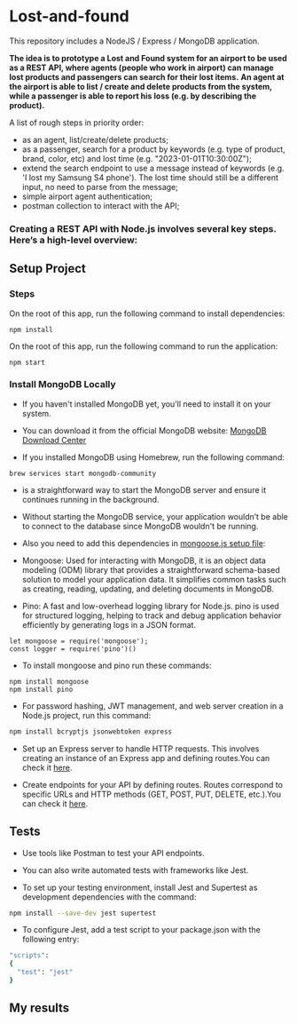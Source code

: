 # Lost-and-found

This repository includes a NodeJS / Express / MongoDB  application.


**The idea is to prototype a Lost and Found system for an airport to be used as a REST API, where agents (people who work in airport) can manage lost products and passengers can search for their lost items.**
**An agent at the airport is able to list / create and delete products from the system, while a passenger is able to report his loss (e.g. by describing the product).**

A list of rough steps in priority order:

- as an agent, list/create/delete products;
- as a passenger, search for a product by keywords (e.g. type of product, brand, color, etc) and lost time (e.g. "2023-01-01T10:30:00Z");
- extend the search endpoint to use a message instead of keywords (e.g. 'I lost my Samsung S4 phone'). The lost time should still be a different input, no need to parse from the message;
- simple airport agent authentication;
- postman collection to interact with the API;


### Creating a REST API with Node.js involves several key steps. Here’s a high-level overview:


## Setup Project

### Steps
On the root of this app, run the following command to install dependencies:
```
npm install
```

On the root of this app, run the following command to run the application:
```
npm start
```

### Install MongoDB Locally

- If you haven't installed MongoDB yet, you'll need to install it on your system. 
- You can download it from the official MongoDB website: [MongoDB Download Center](https://www.mongodb.com/try/download/community)

- If you installed MongoDB using Homebrew, run the following command:
```
brew services start mongodb-community
```
- is a straightforward way to start the MongoDB server and ensure it continues running in the background.
- Without starting the MongoDB service, your application wouldn’t be able to connect to the database since MongoDB wouldn't be running.

- Also you need to add this dependencies in [mongoose.js setup file](server/src/setup/mongoose.js):
- Mongoose: Used for interacting with MongoDB, it is an object data modeling (ODM) library that provides a straightforward schema-based solution to model your application data. It simplifies common tasks such as creating, reading, updating, and deleting documents in MongoDB.
- Pino: A fast and low-overhead logging library for Node.js. pino is used for structured logging, helping to track and debug application behavior efficiently by generating logs in a JSON format.
```
let mongoose = require('mongoose');
const logger = require('pino')()
```

- To install mongoose and pino run these commands:
```
npm install mongoose
npm install pino
```

- For password hashing, JWT management, and web server creation in a Node.js project, run this command:
```bash
npm install bcryptjs jsonwebtoken express
```

- Set up an Express server to handle HTTP requests. This involves creating an instance of an Express app and defining routes.You can check it [here](server/src/setup/express.js).

- Create endpoints for your API by defining routes. Routes correspond to specific URLs and HTTP methods (GET, POST, PUT, DELETE, etc.).You can check it [here](server/src/routes).


## Tests

- Use tools like Postman to test your API endpoints. 
- You can also write automated tests with frameworks like Jest.

- To set up your testing environment, install Jest and Supertest as development dependencies with the command:
```bash
npm install --save-dev jest supertest
```

- To configure Jest, add a test script to your package.json with the following entry:
```bash
"scripts": 
{ 
  "test": "jest" 
}
```


## My results